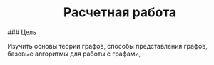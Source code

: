 <h1 align="center">Расчетная работа</h1>
### Цель

Изучить основы теории графов, способы представления графов, базовые алгоритмы для работы с графами,
